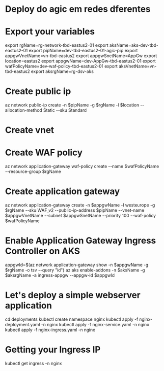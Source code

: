 # Deploy do agic em redes dferentes

# Export your variables
export rgName=rg-network-tbd-eastus2-01
export aksName=aks-dev-tbd-eastus2-01
export pipName=dev-tbd-eastus2-01-agic-pip
export appgwVnetName=vn-tbd-eastus2
export appgwSnetName=AppGw
export location=eastus2
export appgwName=dev-AppGw-tbd-eastus2-01
export wafPolicyName=dev-waf-policy-tbd-eastus2-01
export aksVnetName=vn-tbd-eastus2
export aksrgName=rg-dsv-aks

# Create public ip
az network public-ip create -n $pipName -g $rgName -l $location --allocation-method Static --sku Standard

# Create vnet
<!-- az network vnet create -n $appgwVnetName -g $rgName -l $location --address-prefix 10.0.0.0/16 --subnet-name $appgwSnetName --subnet-prefix 10.0.0.0/24 -->

# Create WAF policy
az network application-gateway waf-policy create --name $wafPolicyName --resource-group $rgName

# Create application gateway
az network application-gateway create -n $appgwName -l westeurope -g $rgName --sku WAF_v2 --public-ip-address $pipName --vnet-name $appgwVnetName --subnet $appgwSnetName --priority 100 --waf-policy $wafPolicyName

# Enable Application Gateway Ingress Controller on AKS
appgwId=$(az network application-gateway show -n $appgwName -g $rgName -o tsv --query "id")
az aks enable-addons -n $aksName -g $aksrgName -a ingress-appgw --appgw-id $appgwId

<!-- # Create vnet peerings
aksVnetId=$(az network vnet show -n $aksVnetName -g $rgName -o tsv --query "id")
az network vnet peering create -n AppGWtoAKSVnetPeering -g $rgName --vnet-name $appgwVnetName --remote-vnet $aksVnetId --allow-vnet-access -->

<!-- appGWVnetId=$(az network vnet show -n $appgwVnetName -g $rgName -o tsv --query "id")
az network vnet peering create -n AKStoAppGWVnetPeering -g $rgName --vnet-name $aksVnetName --remote-vnet $appGWVnetId --allow-vnet-access -->

# Let's deploy a simple webserver application
cd deployments
kubectl create namespace nginx
kubectl apply -f nginx-deployment.yaml -n nginx
kubectl apply -f nginx-service.yaml -n nginx
kubectl apply -f nginx-ingress.yaml -n nginx


# Getting your Ingress IP
kubectl get ingress -n nginx